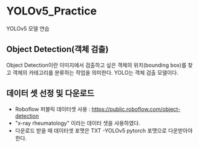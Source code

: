 # YOLOv5_Practice
YOLOv5 모델 연습

## Object Detection(객체 검출)
Object Detection이란 이미지에서 검출하고 싶은 객체의 위치(bounding box)를 찾고 객체의 카테고리를 분류하는 작업을 의미한다. YOLO는 객체 검출 모델이다.

## 데이터 셋 선정 및 다운로드
* Roboflow 퍼블릭 데이터셋 사용 : https://public.roboflow.com/object-detection
* "x-ray rheumatology" 이라는 데이터 셋을 사용하였다.
* 다운로드 받을 때 데이터셋 포맷은 TXT -YOLOv5 pytorch 포맷으로 다운받아야 한다.
